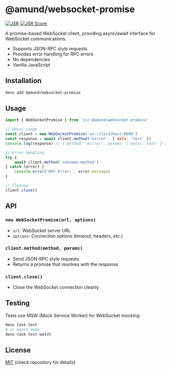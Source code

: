 # @amund/websocket-promise

[![JSR](https://jsr.io/badges/@amund/websocket-promise)](https://jsr.io/@amund/websocket-promise)
[![JSR Score](https://jsr.io/badges/@amund/websocket-promise/score)](https://jsr.io/@amund/websocket-promise)

A promise-based WebSocket client, providing async/await interface for WebSocket communications.

- Supports JSON-RPC style requests
- Provides error handling for RPC errors
- No dependencies
- Vanilla JavaScript

## Installation

```bash
deno add @amund/websocket-promise
```

## Usage

```javascript
import { WebSocketPromise } from 'jsr:@amund/websocket-promise'

// Basic usage
const client = new WebSocketPromise('ws://localhost:8080')
const response = await client.method('mirror', { data: 'test' })
console.log(response) // { method: 'mirror', params: { data: 'test' } }

// Error handling
try {
	await client.method('unknown-method')
} catch (error) {
	console.error('RPC Error:', error.message)
}

// Cleanup
client.close()
```

## API

### `new WebSocketPromise(url, options)`

- `url`: WebSocket server URL
- `options`: Connection options (timeout, headers, etc.)

### `client.method(method, params)`

- Send JSON-RPC style requests
- Returns a promise that resolves with the response

### `client.close()`

- Close the WebSocket connection cleanly

## Testing

Tests use MSW (Mock Service Worker) for WebSocket mocking:

```bash
deno task test
# or watch mode
deno task test-watch
```

## License

[MIT](https://github.com/amund/websocket-promise/blob/main/LICENSE) (check repository for details)
